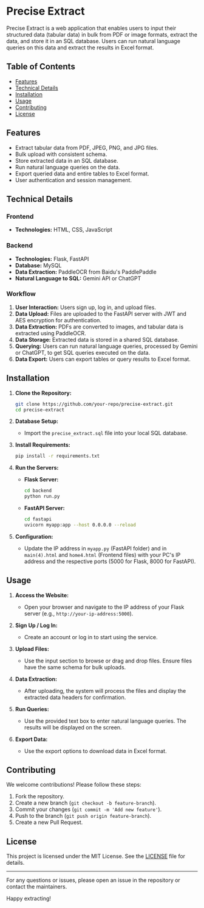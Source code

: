 # Precise Extract

Precise Extract is a web application that enables users to input their structured data (tabular data) in bulk from PDF or image formats, extract the data, and store it in an SQL database. Users can run natural language queries on this data and extract the results in Excel format.

## Table of Contents

- [Features](#features)
- [Technical Details](#technical-details)
- [Installation](#installation)
- [Usage](#usage)
- [Contributing](#contributing)
- [License](#license)

## Features

- Extract tabular data from PDF, JPEG, PNG, and JPG files.
- Bulk upload with consistent schema.
- Store extracted data in an SQL database.
- Run natural language queries on the data.
- Export queried data and entire tables to Excel format.
- User authentication and session management.

## Technical Details

### Frontend
- **Technologies:** HTML, CSS, JavaScript

### Backend
- **Technologies:** Flask, FastAPI
- **Database:** MySQL
- **Data Extraction:** PaddleOCR from Baidu's PaddlePaddle
- **Natural Language to SQL:** Gemini API or ChatGPT

### Workflow
1. **User Interaction:** Users sign up, log in, and upload files.
2. **Data Upload:** Files are uploaded to the FastAPI server with JWT and AES encryption for authentication.
3. **Data Extraction:** PDFs are converted to images, and tabular data is extracted using PaddleOCR.
4. **Data Storage:** Extracted data is stored in a shared SQL database.
5. **Querying:** Users can run natural language queries, processed by Gemini or ChatGPT, to get SQL queries executed on the data.
6. **Data Export:** Users can export tables or query results to Excel format.

## Installation

1. **Clone the Repository:**
    ```bash
    git clone https://github.com/your-repo/precise-extract.git
    cd precise-extract
    ```

2. **Database Setup:**
    - Import the `precise_extract.sql` file into your local SQL database.

3. **Install Requirements:**
    ```bash
    pip install -r requirements.txt
    ```

4. **Run the Servers:**
    - **Flask Server:**
      ```bash
      cd backend
      python run.py
      ```
    - **FastAPI Server:**
      ```bash
      cd fastapi
      uvicorn myapp:app --host 0.0.0.0 --reload
      ```

5. **Configuration:**
    - Update the IP address in `myapp.py` (FastAPI folder) and in `main(4).html` and `home4.html` (Frontend files) with your PC's IP address and the respective ports (5000 for Flask, 8000 for FastAPI).

## Usage

1. **Access the Website:**
    - Open your browser and navigate to the IP address of your Flask server (e.g., `http://your-ip-address:5000`).

2. **Sign Up / Log In:**
    - Create an account or log in to start using the service.

3. **Upload Files:**
    - Use the input section to browse or drag and drop files. Ensure files have the same schema for bulk uploads.

4. **Data Extraction:**
    - After uploading, the system will process the files and display the extracted data headers for confirmation.

5. **Run Queries:**
    - Use the provided text box to enter natural language queries. The results will be displayed on the screen.

6. **Export Data:**
    - Use the export options to download data in Excel format.

## Contributing

We welcome contributions! Please follow these steps:

1. Fork the repository.
2. Create a new branch (`git checkout -b feature-branch`).
3. Commit your changes (`git commit -m 'Add new feature'`).
4. Push to the branch (`git push origin feature-branch`).
5. Create a new Pull Request.

## License

This project is licensed under the MIT License. See the [LICENSE](LICENSE) file for details.

---

For any questions or issues, please open an issue in the repository or contact the maintainers.

Happy extracting!
